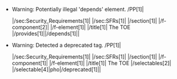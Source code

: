 * Warning: Potentially illegal 'depends' element.
          /PP[1]|

  |/sec:Security_Requirements[1]|
    |/sec:SFRs[1]|
      |/section[1]|
        |/f-component[2]|
        |/f-element[1]|
        |/title[1]| The TOE |/provides[1]||/depends[1]||
* Warning: Detected a deprecated tag. /PP[1]|

  |/sec:Security_Requirements[1]|
    |/sec:SFRs[1]|
      |/section[1]|
        |/f-component[1]|
        |/f-element[1]|
        |/title[1]| The TOE |/selectables[2]|
        |/selectable[4]|pho|/deprecated[1]||
